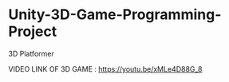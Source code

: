 # Unity-3D-Game-Programming-Project
3D Platformer

VIDEO LINK OF 3D GAME : https://youtu.be/xMLe4D88G_8
